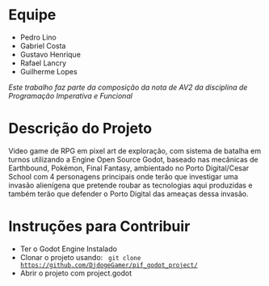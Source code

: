 # Equipe
* Pedro Lino
* Gabriel Costa
* Gustavo Henrique
* Rafael Lancry
* Guilherme Lopes

*Este trabalho faz parte da composição da nota de AV2 da disciplina de Programação Imperativa e Funcional*

# Descrição do Projeto
Video game de RPG em pixel art de exploração, com sistema de batalha em turnos utilizando a Engine Open Source Godot, baseado nas mecânicas de Earthbound, Pokémon, Final Fantasy, ambientado no Porto Digital/Cesar School com 4 personagens principais onde terão que investigar uma invasão alienígena que pretende roubar as tecnologias aqui produzidas e também terão que defender o Porto Digital das ameaças dessa invasão.

# Instruções para Contribuir

* Ter o Godot Engine Instalado   
* Clonar o projeto usando: <code> git clone https://github.com/DjdogeGamer/pif_godot_project/ </code>  
* Abrir o projeto com project.godot
